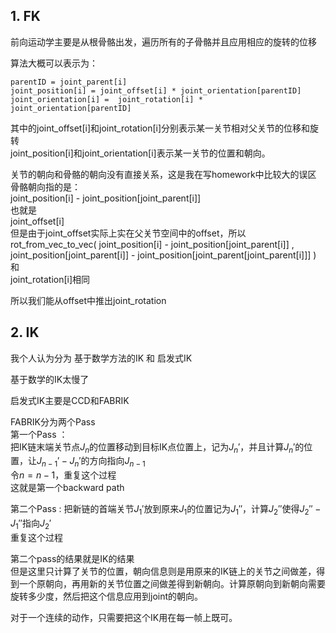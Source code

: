 ## 1. FK
前向运动学主要是从根骨骼出发，遍历所有的子骨骼并且应用相应的旋转的位移   

算法大概可以表示为：   
```
parentID = joint_parent[i]
joint_position[i] = joint_offset[i] * joint_orientation[parentID]
joint_orientation[i] =  joint_rotation[i] * joint_orientation[parentID]  
```

其中的joint_offset[i]和joint_rotation[i]分别表示某一关节相对父关节的位移和旋转    
joint_position[i]和joint_orientation[i]表示某一关节的位置和朝向。    

关节的朝向和骨骼的朝向没有直接关系，这是我在写homework中比较大的误区   
骨骼朝向指的是：  
joint_position[i] - joint_position[joint_parent[i]]  
也就是  
joint_offset[i]    
但是由于joint_offset实际上实在父关节空间中的offset，所以   
rot_from_vec_to_vec(
    joint_position[i] - joint_position[joint_parent[i]]  ,
    joint_position[joint_parent[i]] - joint_position[joint_parent[joint_parent[i]]]
) 
和    
joint_rotation[i]相同      

所以我们能从offset中推出joint_rotation      

## 2. IK     

我个人认为分为 基于数学方法的IK 和 启发式IK    

基于数学的IK太慢了    

启发式IK主要是CCD和FABRIK   

FABRIK分为两个Pass   
第一个Pass ：   
把IK链末端关节点$J_n$的位置移动到目标IK点位置上，记为$J_n'$，并且计算$J_n'$的位置，让$J_{n-1}' - J_{n}'$的方向指向$J_{n-1}$   
令$n = n - 1$，重复这个过程    
这就是第一个backward path    

第二个Pass :
把新链的首端关节$J_1'$放到原来$J_1$的位置记为$J_1''$，计算$J_2''$使得$J_2'' - J_1''$指向$J_2'$   
重复这个过程     

第二个pass的结果就是IK的结果    
但是这里只计算了关节的位置，朝向信息则是用原来的IK链上的关节之间做差，得到一个原朝向，再用新的关节位置之间做差得到新朝向。计算原朝向到新朝向需要旋转多少度，然后把这个信息应用到joint的朝向。    

对于一个连续的动作，只需要把这个IK用在每一帧上既可。
 



